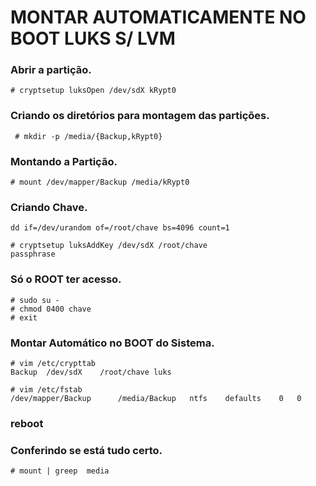 # MONTAR AUTOMATICAMENTE NO BOOT LUKS S/ LVM

### Abrir a partição.
```
# cryptsetup luksOpen /dev/sdX kRypt0
```

### Criando os diretórios para montagem das partições.

```
 # mkdir -p /media/{Backup,kRypt0}
```

### Montando a Partição.

```
# mount /dev/mapper/Backup /media/kRypt0
```

### Criando Chave.
```
dd if=/dev/urandom of=/root/chave bs=4096 count=1
```
```
# cryptsetup luksAddKey /dev/sdX /root/chave
passphrase
```

### Só o ROOT ter acesso.
```
# sudo su -
# chmod 0400 chave
# exit
```
### Montar Automático no BOOT do Sistema.

```
# vim /etc/crypttab
Backup	/dev/sdX	/root/chave	luks
```

```
# vim /etc/fstab
/dev/mapper/Backup		/media/Backup	ntfs	defaults	0	0
```

### reboot

### Conferindo se está tudo certo.
```
# mount | greep  media
```

